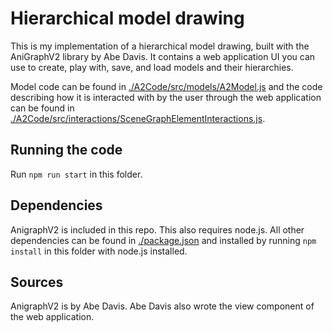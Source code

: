 # Hierarchical model drawing

This is my implementation of a hierarchical model drawing, built with the AniGraphV2 library by Abe Davis. It contains a web application UI you can use to create, play with, save, and load models and their hierarchies. 

Model code can be found in [./A2Code/src/models/A2Model.js](./A2Code/src/models/A2Model.js) and the code describing how it is interacted with by the user through the web application can be found in [./A2Code/src/interactions/SceneGraphElementInteractions.js](./A2Code/src/interactions/SceneGraphElementInteractions.js).

## Running the code
Run `npm run start` in this folder.

## Dependencies
AnigraphV2 is included in this repo. This also requires node.js. All other dependencies can be found in [./package.json](./package.json) and installed by running `npm install` in this folder with node.js installed.

## Sources
AnigraphV2 is by Abe Davis. Abe Davis also wrote the view component of the web application.

